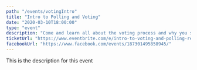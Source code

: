 ```yaml
---
path: "/events/votingIntro"
title: "Intro to Polling and Voting"
date: "2020-03-10T18:00:00"
type: "event"
description: "Come and learn all about the voting process and why you should vote!"
ticketUrl: "https://www.eventbrite.com/e/intro-to-voting-and-polling-registration-97226762865?fbclid=IwAR15cttTimEFMSTyh5rCQIoF2tXrgQdDHPvgGY-AhmhOyXe8_yMHaNeR5Os"
facebookUrl: "https://www.facebook.com/events/187301495858945/"
---
```


This is the description for this event
